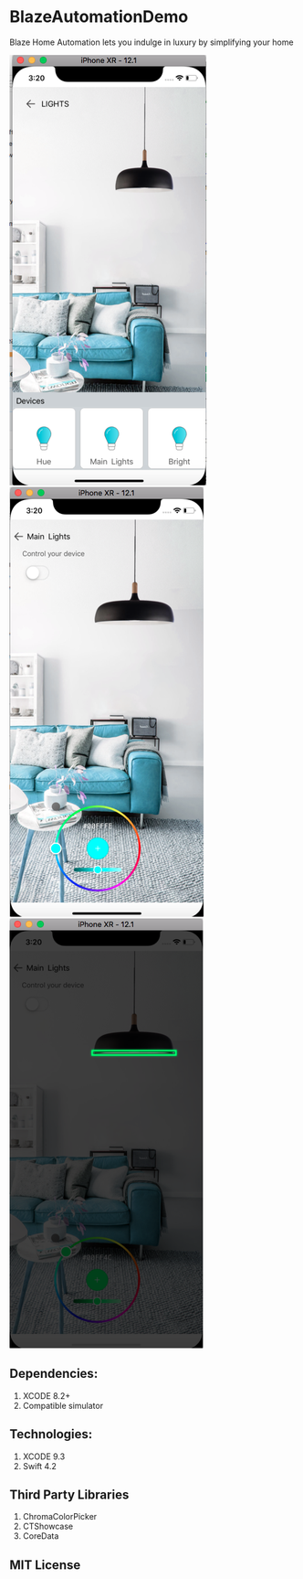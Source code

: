 # BlazeAutomationDemo
Blaze Home Automation lets you indulge in luxury by simplifying your home

![Screenshot](1.png)
![Screenshot](2.png)
![Screenshot](3.png)

## Dependencies:
1. XCODE 8.2+
2. Compatible simulator

## Technologies:
1. XCODE 9.3
2. Swift 4.2

## Third Party Libraries
1. ChromaColorPicker
2. CTShowcase
3. CoreData

## MIT License
